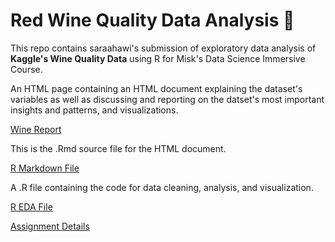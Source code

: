 # Red Wine Quality Data Analysis 🍷
This repo contains saraahawi's submission of exploratory data analysis of **Kaggle's Wine Quality Data** using R for Misk's Data Science Immersive Course.

An HTML page containing an HTML document explaining the dataset's variables as well as discussing and reporting on the datset's most important insights and patterns, and visualizations. 

[Wine Report](https://github.com/Misk-DSI/individual-assignment-2-saraahawi/blob/gh-pages/wine_report.html)

This is the .Rmd source file for the HTML document.

[R Markdown File](https://github.com/Misk-DSI/individual-assignment-2-saraahawi/blob/gh-pages/src/wine_report.Rmd)

A .R file containing the code for data cleaning, analysis, and visualization. 

[R EDA File](https://github.com/Misk-DSI/individual-assignment-2-saraahawi/blob/gh-pages/src/wine_EDA.R) 




[Assignment Details](https://github.com/Misk-DSI/individual-assignment-2-saraahawi/blob/gh-pages/archive/assignment.md)
